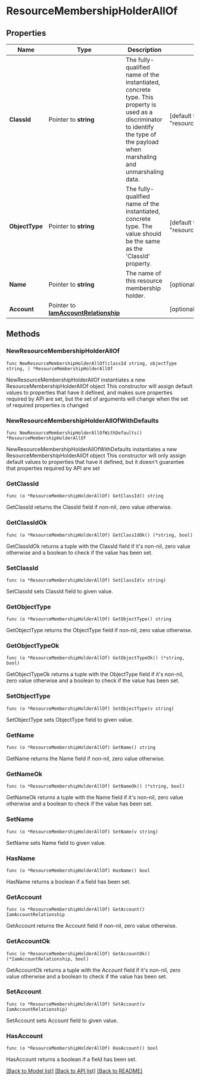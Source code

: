 # ResourceMembershipHolderAllOf

## Properties

Name | Type | Description | Notes
------------ | ------------- | ------------- | -------------
**ClassId** | Pointer to **string** | The fully-qualified name of the instantiated, concrete type. This property is used as a discriminator to identify the type of the payload when marshaling and unmarshaling data. | [default to "resource.MembershipHolder"]
**ObjectType** | Pointer to **string** | The fully-qualified name of the instantiated, concrete type. The value should be the same as the &#39;ClassId&#39; property. | [default to "resource.MembershipHolder"]
**Name** | Pointer to **string** | The name of this resource membership holder. | [optional] [readonly] 
**Account** | Pointer to [**IamAccountRelationship**](iam.Account.Relationship.md) |  | [optional] 

## Methods

### NewResourceMembershipHolderAllOf

`func NewResourceMembershipHolderAllOf(classId string, objectType string, ) *ResourceMembershipHolderAllOf`

NewResourceMembershipHolderAllOf instantiates a new ResourceMembershipHolderAllOf object
This constructor will assign default values to properties that have it defined,
and makes sure properties required by API are set, but the set of arguments
will change when the set of required properties is changed

### NewResourceMembershipHolderAllOfWithDefaults

`func NewResourceMembershipHolderAllOfWithDefaults() *ResourceMembershipHolderAllOf`

NewResourceMembershipHolderAllOfWithDefaults instantiates a new ResourceMembershipHolderAllOf object
This constructor will only assign default values to properties that have it defined,
but it doesn't guarantee that properties required by API are set

### GetClassId

`func (o *ResourceMembershipHolderAllOf) GetClassId() string`

GetClassId returns the ClassId field if non-nil, zero value otherwise.

### GetClassIdOk

`func (o *ResourceMembershipHolderAllOf) GetClassIdOk() (*string, bool)`

GetClassIdOk returns a tuple with the ClassId field if it's non-nil, zero value otherwise
and a boolean to check if the value has been set.

### SetClassId

`func (o *ResourceMembershipHolderAllOf) SetClassId(v string)`

SetClassId sets ClassId field to given value.


### GetObjectType

`func (o *ResourceMembershipHolderAllOf) GetObjectType() string`

GetObjectType returns the ObjectType field if non-nil, zero value otherwise.

### GetObjectTypeOk

`func (o *ResourceMembershipHolderAllOf) GetObjectTypeOk() (*string, bool)`

GetObjectTypeOk returns a tuple with the ObjectType field if it's non-nil, zero value otherwise
and a boolean to check if the value has been set.

### SetObjectType

`func (o *ResourceMembershipHolderAllOf) SetObjectType(v string)`

SetObjectType sets ObjectType field to given value.


### GetName

`func (o *ResourceMembershipHolderAllOf) GetName() string`

GetName returns the Name field if non-nil, zero value otherwise.

### GetNameOk

`func (o *ResourceMembershipHolderAllOf) GetNameOk() (*string, bool)`

GetNameOk returns a tuple with the Name field if it's non-nil, zero value otherwise
and a boolean to check if the value has been set.

### SetName

`func (o *ResourceMembershipHolderAllOf) SetName(v string)`

SetName sets Name field to given value.

### HasName

`func (o *ResourceMembershipHolderAllOf) HasName() bool`

HasName returns a boolean if a field has been set.

### GetAccount

`func (o *ResourceMembershipHolderAllOf) GetAccount() IamAccountRelationship`

GetAccount returns the Account field if non-nil, zero value otherwise.

### GetAccountOk

`func (o *ResourceMembershipHolderAllOf) GetAccountOk() (*IamAccountRelationship, bool)`

GetAccountOk returns a tuple with the Account field if it's non-nil, zero value otherwise
and a boolean to check if the value has been set.

### SetAccount

`func (o *ResourceMembershipHolderAllOf) SetAccount(v IamAccountRelationship)`

SetAccount sets Account field to given value.

### HasAccount

`func (o *ResourceMembershipHolderAllOf) HasAccount() bool`

HasAccount returns a boolean if a field has been set.


[[Back to Model list]](../README.md#documentation-for-models) [[Back to API list]](../README.md#documentation-for-api-endpoints) [[Back to README]](../README.md)


